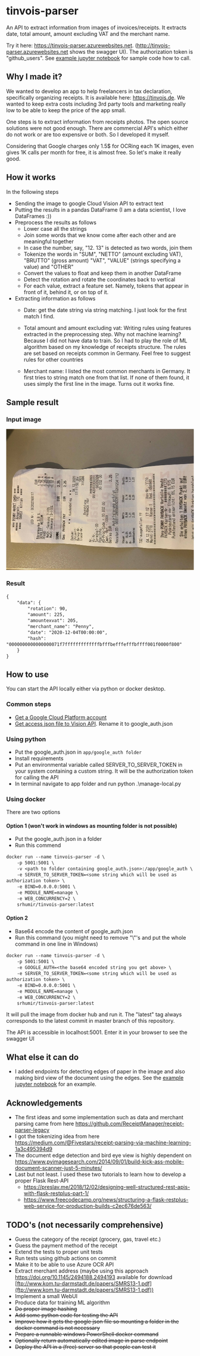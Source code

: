 # tinvois-parser

An API to extract information from images of invoices/receipts. It extracts date, total amount,
amount excluding VAT and the merchant name.

Try it here: https://tinvois-parser.azurewebsites.net. (http://tinvois-parser.azurewebsites.net shows the swagger UI). The authorization token is "github_users".
See [example jupyter notebook](./examples/try%20endpoints.ipynb) for sample code how to call.

## Why I made it?

We wanted to develop an app to help freelancers in tax declaration,
specifically organizing receipts. It is available here: https://tinvois.de. We wanted to keep extra
costs including 3rd party tools and marketing really low to be able to keep the price of
the app small.

One steps is to extract information from receipts photos. The open source solutions were not
good enough. There are commercial API's which either do not work or are too expensive or both.
So I developed it myself.

Considering that Google charges only 1.5$ for OCRing each 1K images, even gives 1K calls per month
for free, it is almost free. So let's make it really good.

## How it works

In the following steps

* Sending the image to google Cloud Vision API to extract text
* Putting the results in a pandas DataFrame (I am a data scientist, I love DataFrames :))
* Preprocess the results as follows
    - Lower case all the strings
    - Join some words that we know come after each other and are meaningful together
    - In case the number, say, "12. 13" is detected as two words, join them
    - Tokenize the words in "SUM", "NETTO" (amount excluding VAT), "BRUTTO" (gross amount)
        "VAT", "VALUE" (strings specifying a value) and "OTHER"
    - Convert the values to float and keep them in another DataFrame
    - Detect the rotation and rotate the coordinates back to vertical
    - For each value, extract a feature set. Namely, tokens that appear in front of it,
      behind it, or on top of it.
* Extracting information as follows
    - Date: get the date string via string matching. I just look for the first match I find.
    - Total amount and amount excluding vat: Writing rules using features extracted in the
        preprocessing step.
        Why not machine learning? Because I did not have data to train.
        So I had to play the role of ML algorithm based on my knowledge of receipts structure.
        The rules are set based on receipts common in Germany. Feel free to suggest rules for
        other countries

    - Merchant name: I listed the most common merchants in Germany. It first tries to string
        match one from that list. If none of them found, it uses simply the first line in
        the image. Turns out it works fine.

## Sample result

### Input image
![Sample receipt](app/test/resource/sample_receipts/penny3.jpg)

### Result

```
{
    "data": {
        "rotation": 90,
        "amount": 225,
        "amountexvat": 205,
        "merchant_name": "Penny",
        "date": "2020-12-04T00:00:00",
        "hash": "0000000000000000071f7fffffffffffffbfffbefffefffbffff001f0000f800"
    }
}
```

## How to use

You can start the API locally either via python or docker desktop.

### Common steps

* [Get a Google Cloud Platform account](https://cloud.google.com/vision/docs/setup)
* [Get access json file to Vision API](https://cloud.google.com/vision/docs/libraries).
  Rename it to google_auth.json

### Using python

* Put the google_auth.json in `app/google_auth folder`
* Install requirements
* Put an environmental variable called SERVER_TO_SERVER_TOKEN in your system containing a
  custom string. It will be the authorization token for calling the API
* In terminal navigate to app folder and run python .\manage-local.py
    
### Using docker 

There are two options

#### Option 1 (won't work in windows as mounting folder is not possible)

* Put the google_auth.json in a folder
* Run this commend
```
docker run --name tinvois-parser -d \
    -p 5001:5001 \
    -v <path to folder containing google_auth.json>:/app/google_auth \
    -e SERVER_TO_SERVER_TOKEN=<some string which will be used as authorization token> \
    -e BIND=0.0.0.0:5001 \
    -e MODULE_NAME=manage \
    -e WEB_CONCURRENCY=2 \
    srhumir/tinvois-parser:latest
```

#### Option 2

* Base64 encode the content of google_auth.json
* Run this command (you might need to remove "\\"'s and put the whole command in one line in Windows)
```
docker run --name tinvois-parser -d \
    -p 5001:5001 \
    -e GOOGLE_AUTH=<the base64 encoded string you get above> \
    -e SERVER_TO_SERVER_TOKEN=<some string which will be used as authorization token> \
    -e BIND=0.0.0.0:5001 \
    -e MODULE_NAME=manage \
    -e WEB_CONCURRENCY=2 \
    srhumir/tinvois-parser:latest
```
It will pull the image from docker hub and run it. The "latest" tag always corresponds to the
latest commit in master branch of this repository.

The API is accessible in localhost:5001. Enter it in your browser to see the swagger UI

## What else it can do

* I added endpoints for detecting edges of paper in the image and also making bird
    view of the document using the edges. See the
    [example jupyter notebook](./examples/try%20endpoints.ipynb) for an example.

## Acknowledgements

* The first ideas and some implementation such as data and merchant parsing came from here
    https://github.com/ReceiptManager/receipt-parser-legacy
* I got the tokenizing idea from here
    https://medium.com/@Fivestars/receipt-parsing-via-machine-learning-1a3c495394d9
* The document edge detection and bird eye view is highly dependent on
    https://www.pyimagesearch.com/2014/09/01/build-kick-ass-mobile-document-scanner-just-5-minutes/
* Last but not least. I used these two tutorials to learn how to develop a proper Flask Rest-API
    - https://preslav.me/2018/12/02/designing-well-structured-rest-apis-with-flask-restplus-part-1/
    - https://www.freecodecamp.org/news/structuring-a-flask-restplus-web-service-for-production-builds-c2ec676de563/

## TODO's (not necessarily comprehensive)

* Guess the category of the receipt (grocery, gas, travel etc.)
* Guess the payment method of the receipt
* Extend the tests to proper unit tests
* Run tests using github actions on commit
* Make it to be able to use Azure OCR API
* Extract merchant address (maybe using this approach https://doi.org/10.1145/2494188.2494193
  available for download [ftp://www.kom.tu-darmstadt.de/papers/SMRS13-1.pdf](ftp://www.kom.tu-darmstadt.de/papers/SMRS13-1.pdf))
* Implement a small WebUI
* Produce data for training ML algorithm
* ~~Do proper image hashing~~
* ~~Add some python code for testing the API~~
* ~~Improve how it gets the google json file so mounting a folder in the docker command is not
    necessary~~
* ~~Prepare a runnable windows PowerShell docker command~~
* ~~Optionally return automatically edited image in parse endpoint~~
* ~~Deploy the API in a (free) server so that people can test it~~

